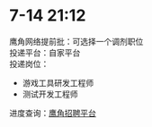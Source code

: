# 7-14 21:12
鹰角网络提前批：可选择一个调剂职位  
投递平台：自家平台  
投递岗位：
+ 游戏工具研发工程师  
+ 测试开发工程师  

进度查询：[鹰角招聘平台](https://campus.hypergryph.com/campus_apply/hypergryph/26326/#/)